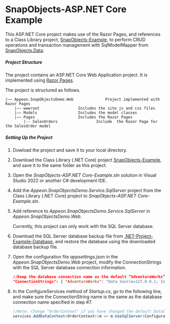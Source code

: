 ﻿# SnapObjects-ASP.NET Core Example

This ASP.NET Core project makes use of the Razor Pages, and references to a Class Library project, [SnapObjects-Example](https://github.com/Appeon/SnapObjects-Example), to perform CRUD operations and transaction management with SqlModelMapper from [SnapObjects.Data](https://www.nuget.org/packages/SnapObjects.Data/).

##### Project Structure

The project contains an ASP.NET Core Web Application project. It is implemented using [Razor Pages](https://docs.microsoft.com/en-us/aspnet/core/razor-pages/?view=aspnetcore-2.2&tabs=visual-studio). 

The project is structured as follows.

```
|—— Appeon.SnapObjectsDemo.Web				Project implemented with Razor Pages
	|—— wwwroot					Includes the site js and css files
	|—— Models					Includes the model classes
	|—— Pages					Includes the Razor Pages
    	|-- SalesOrders					Include  the Razor Page for the SalesOrder model
```
##### Setting Up the Project

1. Dowload the project and save it to your local directory. 

2. Download the Class Library (.NET Core) project [SnapObjects-Example](https://github.com/Appeon/SnapObjects-Example), and save it to the same folder as this project. 

3. Open the *SnapObjects-ASP.NET Core-Example.sln* solution in Visual Studio 2022 or another C# development IDE.

4. Add the *Appeon.SnapObjectsDemo.Service.SqlServer* project from the Class Library (.NET Core) project to *SnapObjects-ASP.NET Core-Example.sln*.

5. Add reference to *Appeon.SnapObjectsDemo.Service.SqlServer* in *Appeon.SnapObjectsDemo.Web*.

   Currently, this project can only work with the SQL Server database.  

6. Download the SQL Server database backup file from [.NET-Project-Example-Database](https://github.com/Appeon/.NET-Project-Example-Database), and restore the database using the downloaded database backup file.

7. Open the configuration file *appsettings.json* in the *Appeon.SnapObjectsDemo.Web* project, modify the ConnectionStrings with the SQL Server database connection information. 

   ```json
   //Keep the database connection name as the default “AdventureWorks” or change it to a name you prefer to use, and change the Data Source, User ID, Password and Initial Catalog according to the actual settings
   "ConnectionStrings": { "AdventureWorks": "Data Source=127.0.0.1; Initial Catalog=AdventureWorks; Integrated Security=False; User ID=sa; Password=123456; Pooling=True; Min Pool Size=0; Max Pool Size=100; ApplicationIntent=ReadWrite;Trust Server Certificate=True" }
   ```

8. In the ConfigureServices method of *Startup.cs*, go to the following line, and make sure the ConnectionString name is the same as the database connection name specified in step #7.

   ```C#
   //Note: Change "OrderContext" if you have changed the default DataContext file name; change the "AdventureWorks" if you have changed the database connection name in appsettings.json 
   services.AddDataContext<OrderContext>(m => m.UseSqlServer(Configuration, "AdventureWorks")); 
   ```

